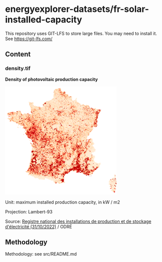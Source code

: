 # energyexplorer-datasets/fr-solar-installed-capacity

This repository uses GIT-LFS to store large files. You may need to install it. See https://git-lfs.com/

## Content

### density.tif

**Density of photovoltaic production capacity**

![preview](density-preview.png)

Unit: maximum installed production capacity, in kW / m2

Projection: Lambert-93

Source: [Registre national des installations de production et de stockage d'électricité (31/10/2022)](https://odre.opendatasoft.com/explore/dataset/registre-national-installation-production-stockage-electricite-agrege/information) / ODRÉ

## Methodology

Methodology: see src/README.md